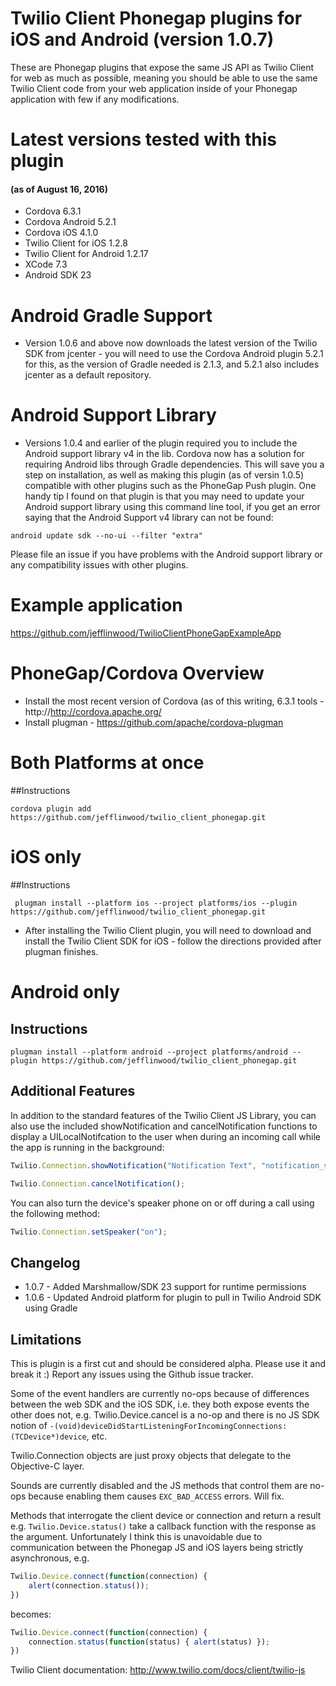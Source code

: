 # Twilio Client Phonegap plugins for iOS and Android (version 1.0.7)

These are Phonegap plugins that expose the same JS API as Twilio Client for web as much as possible, meaning you should be able to use the same Twilio Client code from your web application inside of your Phonegap application with few if any modifications. 

# Latest versions tested with this plugin
#### (as of August 16, 2016)
- Cordova 6.3.1
- Cordova Android 5.2.1
- Cordova iOS 4.1.0
- Twilio Client for iOS 1.2.8
- Twilio Client for Android 1.2.17
- XCode 7.3
- Android SDK 23

# Android Gradle Support
- Version 1.0.6 and above now downloads the latest version of the Twilio SDK from jcenter - you will need to use the Cordova Android plugin 5.2.1 for this, as the version of Gradle needed is 2.1.3, and 5.2.1 also includes jcenter as a default repository. 

# Android Support Library
- Versions 1.0.4 and earlier of the plugin required you to include the Android support library v4 in the lib. Cordova now has a solution for requiring Android libs through Gradle dependencies. This will save you a step on installation, as well as making this plugin (as of versin 1.0.5) compatible with other plugins such as the PhoneGap Push plugin. One handy tip I found on that plugin is that you may need to update your Android support library using this command line tool, if you get an error saying that the Android Support v4 library can not be found:

`android update sdk --no-ui --filter "extra"`

Please file an issue if you have problems with the Android support library or any compatibility issues with other plugins.

# Example application
https://github.com/jefflinwood/TwilioClientPhoneGapExampleApp

# PhoneGap/Cordova Overview

- Install the most recent version of Cordova (as of this writing, 6.3.1 tools  - http://http://cordova.apache.org/ 
- Install plugman - https://github.com/apache/cordova-plugman

# Both Platforms at once

##Instructions
```
cordova plugin add  https://github.com/jefflinwood/twilio_client_phonegap.git
```

# iOS only

##Instructions

```
 plugman install --platform ios --project platforms/ios --plugin https://github.com/jefflinwood/twilio_client_phonegap.git

```


- After installing the Twilio Client plugin, you will need to download and install the Twilio Client SDK for iOS - follow the directions provided after plugman finishes.

# Android only

## Instructions

```
plugman install --platform android --project platforms/android --plugin https://github.com/jefflinwood/twilio_client_phonegap.git

```

## Additional Features

In addition to the standard features of the Twilio Client JS Library, you can also use the included showNotification and cancelNotification functions to display a UILocalNotifcation to the user when during an incoming call while the app is running in the background:

```javascript
Twilio.Connection.showNotification("Notification Text", "notification_sound.wav");
```

```javascript
Twilio.Connection.cancelNotification();
```

You can also turn the device's speaker phone on or off during a call using the following method:

```javascript
Twilio.Connection.setSpeaker("on");
```

## Changelog
- 1.0.7 - Added Marshmallow/SDK 23 support for runtime permissions
- 1.0.6 - Updated Android platform for plugin to pull in Twilio Android SDK using Gradle

## Limitations

This is plugin is a first cut and should be considered alpha. Please use it and break it :) Report any issues using the Github issue tracker.

Some of the event handlers are currently no-ops because of differences between the web SDK and the iOS SDK, i.e. they both expose events the other does not, e.g. Twilio.Device.cancel is a no-op and there is no JS SDK notion of `-(void)deviceDidStartListeningForIncomingConnections:(TCDevice*)device`, etc. 

Twilio.Connection objects are just proxy objects that delegate to the Objective-C layer.

Sounds are currently disabled and the JS methods that control them are no-ops because enabling them causes `EXC_BAD_ACCESS` errors. Will fix.

Methods that interrogate the client device or connection and return a result e.g. `Twilio.Device.status()` take a callback function with the response as the argument. Unfortunately I think this is unavoidable due to communication between the Phonegap JS and iOS layers being strictly asynchronous, e.g.

```javascript
Twilio.Device.connect(function(connection) {
    alert(connection.status());
})
```

becomes:

```javascript
Twilio.Device.connect(function(connection) {
    connection.status(function(status) { alert(status) });
})
```

Twilio Client documentation: http://www.twilio.com/docs/client/twilio-js

